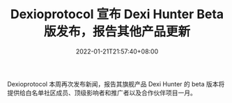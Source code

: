 ﻿---
title: "Dexioprotocol 宣布 Dexi Hunter Beta 版发布，报告其他产品更新"
date: 2022-01-21T21:57:40+08:00
lastmod: 2022-01-21T16:45:40+08:00
draft: false
authors: ["Cheerful"]
description: "Dexioprotocol 本周再次发布新闻，报告其旗舰产品 Dexi Hunter 的 beta 版本将提供给白名单社区成员、顶级影响者和推广者以及合作伙伴项目一月。"
featuredImage: "dexioprotocol-announces-dexi-hunter-beta-release-reports-other-product-updates.jpg"
tags: ["MMORPG","MMORPG","Play to Earn"]
categories: ["news"]
news: ["MMORPG"]
weight: 
lightgallery: true
pinned: false
recommend: false
recommend1: false
---

Dexioprotocol 本周再次发布新闻，报告其旗舰产品 Dexi Hunter 的 beta 版本将提供给白名单社区成员、顶级影响者和推广者以及合作伙伴项目一月。

<!--more-->

